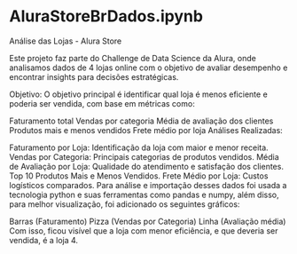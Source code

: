 # AluraStoreBrDados.ipynb
Análise das Lojas - Alura Store

Este projeto faz parte do Challenge de Data Science da Alura, onde analisamos dados de 4 lojas online com o objetivo de avaliar desempenho e encontrar insights para decisões estratégicas.

Objetivo: O objetivo principal é identificar qual loja é menos eficiente e poderia ser vendida, com base em métricas como:

Faturamento total
Vendas por categoria
Média de avaliação dos clientes
Produtos mais e menos vendidos
Frete médio por loja
Análises Realizadas:

Faturamento por Loja: Identificação da loja com maior e menor receita.
Vendas por Categoria: Principais categorias de produtos vendidos.
Média de Avaliação por Loja: Qualidade do atendimento e satisfação dos clientes.
Top 10 Produtos Mais e Menos Vendidos.
Frete Médio por Loja: Custos logísticos comparados.
Para análise e importação desses dados foi usada a tecnologia python e suas ferramentas como pandas e numpy, além disso, para melhor visualização, foi adicionado os seguintes gráficos:

Barras (Faturamento)
Pizza (Vendas por Categoria)
Linha (Avaliação média)
Com isso, ficou visível que a loja com menor eficiência, e que deveria ser vendida, é a loja 4.
